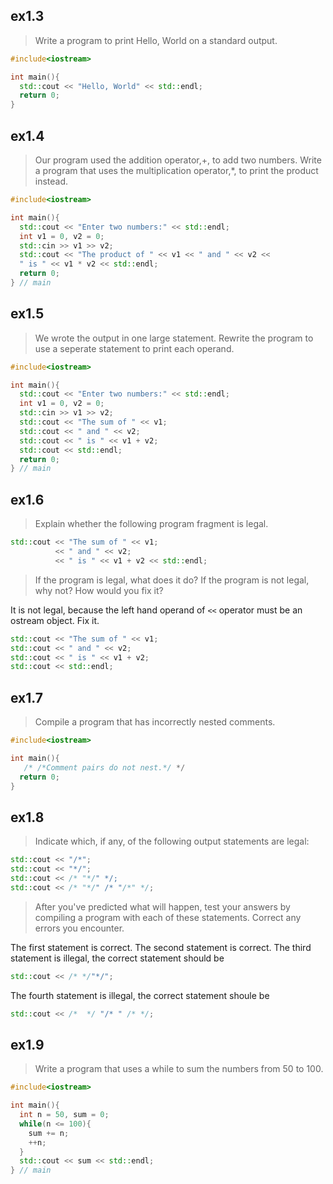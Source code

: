 ## ex1.3
> Write a program to print Hello, World on a standard output.
```cpp
#include<iostream>

int main(){
  std::cout << "Hello, World" << std::endl;
  return 0;
}
```

## ex1.4
> Our program used the addition operator,+, to add two numbers. Write
> a program that uses the multiplication operator,*, to print the product
> instead.
```cpp
#include<iostream>

int main(){
  std::cout << "Enter two numbers:" << std::endl;
  int v1 = 0, v2 = 0;
  std::cin >> v1 >> v2;
  std::cout << "The product of " << v1 << " and " << v2 << 
  " is " << v1 * v2 << std::endl;
  return 0;
} // main
```

## ex1.5
> We wrote the output in one large statement. Rewrite the program to use
> a seperate statement to print each operand.
```cpp
#include<iostream>

int main(){
  std::cout << "Enter two numbers:" << std::endl;
  int v1 = 0, v2 = 0;
  std::cin >> v1 >> v2;
  std::cout << "The sum of " << v1;
  std::cout << " and " << v2;
  std::cout << " is " << v1 + v2;
  std::cout << std::endl;
  return 0;
} // main
```

## ex1.6
> Explain whether the following program fragment is legal.
```cpp
std::cout << "The sum of " << v1;
          << " and " << v2;
          << " is " << v1 + v2 << std::endl;
```
> If the program is legal, what does it do? If the program is not legal, why not?
> How would you fix it?

It is not legal, because the left hand operand of `<<` operator must be an ostream object.
Fix it.
```cpp
std::cout << "The sum of " << v1;
std::cout << " and " << v2;
std::cout << " is " << v1 + v2;
std::cout << std::endl;
```
## ex1.7
> Compile a program that has incorrectly nested comments.

```cpp
#include<iostream>

int main(){
   /* /*Comment pairs do not nest.*/ */
  return 0;
}
```

## ex1.8
> Indicate which, if any, of the following output statements are legal:
```cpp
std::cout << "/*";
std::cout << "*/";
std::cout << /* "*/" */;
std::cout << /* "*/" /* "/*" */;
```
> After you've predicted what will happen, test your answers by compiling a program with
> each of these statements. Correct any errors you encounter.

The first statement is correct.
The second statement is correct.
The third statement is illegal, the correct statement should be
```cpp
std::cout << /* */"*/";
```
The fourth statement is illegal, the correct statement shoule be 
```cpp
std::cout << /*  */ "/* " /* */;
```

## ex1.9
> Write a program that uses a while to sum the numbers from 50 to 100.
```cpp
#include<iostream>

int main(){
  int n = 50, sum = 0;
  while(n <= 100){
    sum += n;
    ++n;
  }
  std::cout << sum << std::endl;
} // main
```

